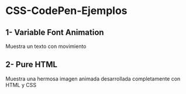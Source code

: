 # CSS-CodePen-Ejemplos

## 1- Variable Font Animation
Muestra un texto con movimiento

## 2- Pure HTML
Muestra una hermosa imagen animada desarrollada completamente con HTML y CSS

